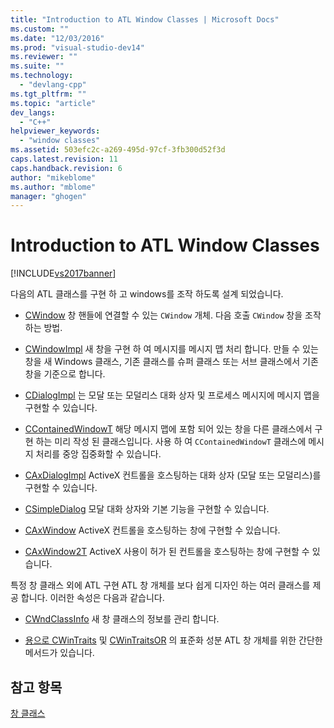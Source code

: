 ```yaml
---
title: "Introduction to ATL Window Classes | Microsoft Docs"
ms.custom: ""
ms.date: "12/03/2016"
ms.prod: "visual-studio-dev14"
ms.reviewer: ""
ms.suite: ""
ms.technology: 
  - "devlang-cpp"
ms.tgt_pltfrm: ""
ms.topic: "article"
dev_langs: 
  - "C++"
helpviewer_keywords: 
  - "window classes"
ms.assetid: 503efc2c-a269-495d-97cf-3fb300d52f3d
caps.latest.revision: 11
caps.handback.revision: 6
author: "mikeblome"
ms.author: "mblome"
manager: "ghogen"
---
```

# Introduction to ATL Window Classes
[!INCLUDE[vs2017banner](../assembler/inline/includes/vs2017banner.md)]

다음의 ATL 클래스를 구현 하 고 windows를 조작 하도록 설계 되었습니다.  
  
-   [CWindow](../atl/reference/cwindow-class.md) 창 핸들에 연결할 수 있는 `CWindow` 개체.  다음 호출 `CWindow` 창을 조작 하는 방법.  
  
-   [CWindowImpl](../atl/reference/cwindowimpl-class.md) 새 창을 구현 하 여 메시지를 메시지 맵 처리 합니다.  만들 수 있는 창을 새 Windows 클래스, 기존 클래스를 슈퍼 클래스 또는 서브 클래스에서 기존 창을 기준으로 합니다.  
  
-   [CDialogImpl](../atl/reference/cdialogimpl-class.md) 는 모달 또는 모덜리스 대화 상자 및 프로세스 메시지에 메시지 맵을 구현할 수 있습니다.  
  
-   [CContainedWindowT](../atl/reference/ccontainedwindowt-class.md) 해당 메시지 맵에 포함 되어 있는 창을 다른 클래스에서 구현 하는 미리 작성 된 클래스입니다.  사용 하 여 `CContainedWindowT` 클래스에 메시지 처리를 중앙 집중화할 수 있습니다.  
  
-   [CAxDialogImpl](../atl/reference/caxdialogimpl-class.md) ActiveX 컨트롤을 호스팅하는 대화 상자 \(모달 또는 모덜리스\)를 구현할 수 있습니다.  
  
-   [CSimpleDialog](../atl/reference/csimpledialog-class.md) 모달 대화 상자와 기본 기능을 구현할 수 있습니다.  
  
-   [CAxWindow](../atl/reference/caxwindow-class.md) ActiveX 컨트롤을 호스팅하는 창에 구현할 수 있습니다.  
  
-   [CAxWindow2T](../atl/reference/caxwindow2t-class.md) ActiveX 사용이 허가 된 컨트롤을 호스팅하는 창에 구현할 수 있습니다.  
  
 특정 창 클래스 외에 ATL 구현 ATL 창 개체를 보다 쉽게 디자인 하는 여러 클래스를 제공 합니다.  이러한 속성은 다음과 같습니다.  
  
-   [CWndClassInfo](../atl/reference/cwndclassinfo-class.md) 새 창 클래스의 정보를 관리 합니다.  
  
-   [용으로 CWinTraits](../atl/reference/cwintraits-class.md) 및  [CWinTraitsOR](../atl/reference/cwintraitsor-class.md) 의 표준화 성분 ATL 창 개체를 위한 간단한 메서드가 있습니다.  
  
## 참고 항목  
 [창 클래스](../atl/atl-window-classes.md)